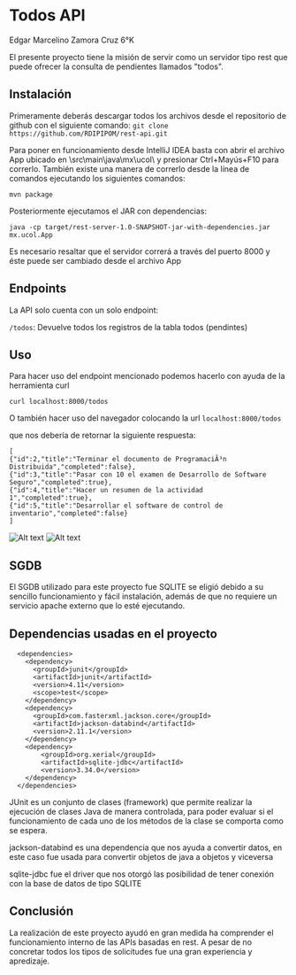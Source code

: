 # Todos API

Edgar Marcelino Zamora Cruz 6°K

El presente proyecto tiene la misión de servir como un servidor tipo rest que puede ofrecer la consulta de pendientes llamados "todos".


## Instalación
Primeramente deberás descargar todos los archivos desde el repositorio de github con el siguiente comando:
```git clone https://github.com/RDIPIPOM/rest-api.git```

Para poner en funcionamiento desde IntelliJ IDEA basta con abrir el archivo App ubicado en \src\main\java\mx\ucol\ y presionar Ctrl+Mayús+F10 para correrlo.
También existe una manera de correrlo desde la línea de comandos ejecutando los siguientes comandos:

```mvn package```

Posteriormente ejecutamos el JAR con dependencias:

```java -cp target/rest-server-1.0-SNAPSHOT-jar-with-dependencies.jar mx.ucol.App```

Es necesario resaltar que el servidor correrá a través del puerto 8000 y éste puede ser cambiado desde el archivo App

## Endpoints

La API solo cuenta con un solo endpoint:

```/todos```: Devuelve todos los registros de la tabla todos (pendintes)

## Uso

Para hacer uso del endpoint mencionado podemos hacerlo con ayuda de la herramienta curl

```curl localhost:8000/todos```

O también hacer uso del navegador colocando la url ```localhost:8000/todos```

que nos debería de retornar la siguiente respuesta:

```
[
{"id":2,"title":"Terminar el documento de ProgramaciÃ³n Distribuida","completed":false},
{"id":3,"title":"Pasar con 10 el examen de Desarrollo de Software Seguro","completed":true},
{"id":4,"title":"Hacer un resumen de la actividad 1","completed":true},
{"id":5,"title":"Desarrollar el software de control de inventario","completed":false}
]
```

![Alt text](./picturesReadme/responseBrowser.PNG)
![Alt text](./picturesReadme/responseCommandLine.PNG)

## SGDB

El SGDB utilizado para este proyecto fue SQLITE se eligió debido a su sencillo funcionamiento y fácil instalación, además de que no requiere un servicio apache externo que lo esté ejecutando.

## Dependencias usadas en el proyecto
```
  <dependencies>
    <dependency>
      <groupId>junit</groupId>
      <artifactId>junit</artifactId>
      <version>4.11</version>
      <scope>test</scope>
    </dependency>
    <dependency>
      <groupId>com.fasterxml.jackson.core</groupId>
      <artifactId>jackson-databind</artifactId>
      <version>2.11.1</version>
    </dependency>
    <dependency>
        <groupId>org.xerial</groupId>
        <artifactId>sqlite-jdbc</artifactId>
        <version>3.34.0</version>
    </dependency>
  </dependencies>
```

JUnit es un conjunto de clases (framework) que permite realizar la ejecución de clases Java de manera controlada, para poder evaluar si el funcionamiento de cada uno de los métodos de la clase se comporta como se espera.

jackson-databind es una dependencia que nos ayuda a convertir datos, en este caso fue usada para convertir objetos de java a objetos y viceversa

sqlite-jdbc fue el driver que nos otorgó las posibilidad de tener conexión con la base de datos de tipo SQLITE

## Conclusión
La realización de este proyecto ayudó en gran medida ha comprender el funcionamiento interno de las APIs basadas en rest. A pesar de no concretar todos los tipos de solicitudes fue una gran experiencia y apredizaje.
